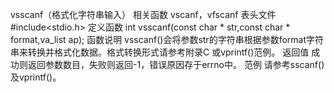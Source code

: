 vsscanf（格式化字符串输入）
相关函数
vscanf，vfscanf
表头文件
#include<stdio.h>
定义函数
int vsscanf(const char * str,const char * format,va_list ap);
函数说明
vsscanf()会将参数str的字符串根据参数format字符串来转换并格式化数据。格式转换形式请参考附录C 或vprintf()范例。
返回值
成功则返回参数数目，失败则返回-1，错误原因存于errno中。
范例
请参考sscanf()及vprintf()。